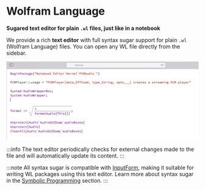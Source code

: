 # Wolfram Language

__Sugared text editor for plain `.wl` files, just like in a notebook__

We provide a rich __text editor__ with full syntax sugar support for plain `.wl` (Wolfram Language) files. You can open any WL file directly from the sidebar.

![](./../../Screenshot%202024-12-19%20at%2013.39.40.png)

:::info
The text editor periodically checks for external changes made to the file and will automatically update its content.
:::

:::note
All syntax sugar is compatible with [InputForm](frontend/Reference/Formatting/InputForm.md), making it suitable for writing WL packages using this text editor. Learn more about syntax sugar in the [Symbolic Programming](frontend/Symbolic%20programming.md) section.
:::